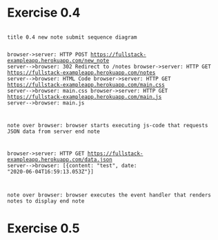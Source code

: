 # Exercise 0.4
<code>
title 0.4 new note submit sequence diagram

browser->server: HTTP POST https://fullstack-exampleapp.herokuapp.com/new_note
server-->browser: 302 Redirect to /notes
browser->server: HTTP GET https://fullstack-exampleapp.herokuapp.com/notes
server-->browser: HTML Code
browser->server: HTTP GET https://fullstack-exampleapp.herokuapp.com/main.css
server-->browser: main.css
browser->server: HTTP GET https://fullstack-exampleapp.herokuapp.com/main.js
server-->browser: main.js

note over browser:
browser starts executing js-code
that requests JSON data from server 
end note

browser->server: HTTP GET https://fullstack-exampleapp.herokuapp.com/data.json
server-->browser: [{content: "test", date: "2020-06-04T16:59:13.053Z"}]

note over browser:
browser executes the event handler
that renders notes to display
end note
</code>


# Exercise 0.5
